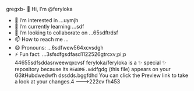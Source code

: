gregxb- 👋 Hi, I’m @feryloka
- 👀 I’m interested in ...uymjh
- 🌱 I’m currently learning ...sdf
- 💞️ I’m looking to collaborate on ...65sdftrdsf
- 📫 How to reach me ...
- 😄 Pronouns: ...6sdfwew564xcvsdgh
- ⚡ Fun fact: ...3sfsdfgsdfasd1122526gtrcxv;pi;p
44655sdfsddasrweewqxcvsf
feryloka/feryloka is a ✨ special ✨ repository because its `README.md`dfgdg (this file) appears on your G3itHubdwedwfh dssdds.bggfdhd
You can click the Preview link to take a look at your changes.4
--->222cv
fh453
